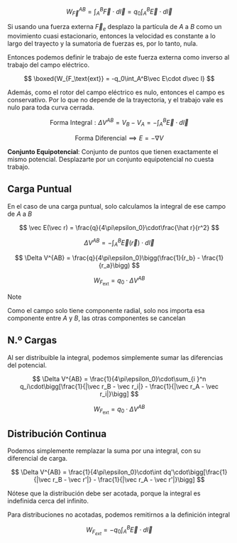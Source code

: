 $$
W_{\vec F}^{AB} = \int_A^B \vec F\cdot d\vec l = q_0\int_A^B \vec E\cdot d\vec l
$$

Si usando una fuerza externa $\vec F_e$ desplazo la partícula de $A$ a $B$ como un movimiento cuasi estacionario, entonces la velocidad es constante a lo largo del trayecto y la sumatoria de fuerzas es, por lo tanto, nula.

Entonces podemos definir le trabajo de este fuerza externa como inverso al trabajo del campo eléctrico.

$$
\boxed{W_{F_\text{ext}} = -q_0\int_A^B\vec E\cdot d\vec l}
$$

Además, como el rotor del campo eléctrico es nulo, entonces el campo es conservativo. Por lo que no depende de la trayectoria, y el trabajo vale es nulo para toda curva cerrada.

$$
\text{Forma Integral}:\Delta V^{AB} = V_B - V_A = -\int_A^B \vec E \cdot d \vec l
$$

$$
\text{Forma Diferencial}\implies E = -\nabla V
$$

**Conjunto Equipotencial**: Conjunto de puntos que tienen exactamente el mismo potencial. Desplazarte por un conjunto equipotencial no cuesta trabajo.

## Carga Puntual

En el caso de una carga puntual, solo calculamos la integral de ese campo de $A$ a $B$

$$
\vec E(\vec r) = \frac{q}{4\pi\epsilon_0}\cdot\frac{\hat r}{r^2}
$$

$$
\Delta V^{AB} = -\int_A^B \vec E(\vec r)\cdot d\vec l
$$

$$
\Delta V^{AB} = \frac{q}{4\pi\epsilon_0}\bigg(\frac{1}{r_b} - \frac{1}{r_a}\bigg)
$$

$$
W_{F_\text{ext}} = q_0 \cdot \Delta V^{AB}
$$

> [!note]
> Como el campo solo tiene componente radial, solo nos importa esa componente entre $A$ y $B$, las otras componentes se cancelan

## N.º Cargas

Al ser distribuible la integral, podemos simplemente sumar las diferencias del potencial.

$$
\Delta V^{AB} = \frac{1}{4\pi\epsilon_0}\cdot\sum_{i }^n q_i\cdot\bigg[\frac{1}{|\vec r_B - \vec r_i|} - \frac{1}{|\vec r_A - \vec r_i|}\bigg]
$$

$$
W_{F_\text{ext}} = q_0 \cdot \Delta V^{AB}
$$

## Distribución Continua

Podemos simplemente remplazar la suma por una integral, con su diferencial de carga.

$$
\Delta V^{AB} = \frac{1}{4\pi\epsilon_0}\cdot\int dq'\cdot\bigg[\frac{1}{|\vec r_B - \vec r'|} - \frac{1}{|\vec r_A - \vec r'|}\bigg]
$$

Nótese que la distribución debe ser acotada, porque la integral es indefinida cerca del infinito.

Para distribuciones no acotadas, podemos remitirnos a la definición integral

$$
W_{F_{ext}} = -q_0\int_A^B \vec E\cdot d\vec l
$$
